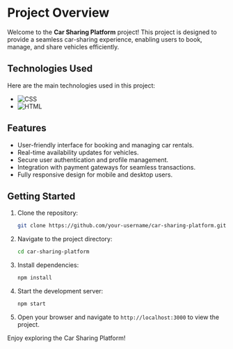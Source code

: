 
# Project Overview

Welcome to the **Car Sharing Platform** project! This project is designed to provide a seamless car-sharing experience, enabling users to book, manage, and share vehicles efficiently.

## Technologies Used

Here are the main technologies used in this project:
- ![CSS](https://img.shields.io/badge/-CSS3-1572B6?logo=css3&logoColor=white&style=flat-square)
- ![HTML](https://img.shields.io/badge/-HTML5-E34F26?logo=html5&logoColor=white&style=flat-square)

## Features

- User-friendly interface for booking and managing car rentals.
- Real-time availability updates for vehicles.
- Secure user authentication and profile management.
- Integration with payment gateways for seamless transactions.
- Fully responsive design for mobile and desktop users.

## Getting Started

1. Clone the repository:
   ```bash
   git clone https://github.com/your-username/car-sharing-platform.git
   ```
2. Navigate to the project directory:
   ```bash
   cd car-sharing-platform
   ```
3. Install dependencies:
   ```bash
   npm install
   ```
4. Start the development server:
   ```bash
   npm start
   ```
5. Open your browser and navigate to `http://localhost:3000` to view the project.

Enjoy exploring the Car Sharing Platform!

